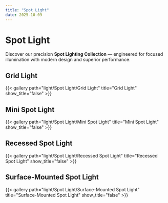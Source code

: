 ```yaml
---
title: "Spot Light"
date: 2025-10-09
---
```


# Spot Light

Discover our precision **Spot Lighting Collection** — engineered for focused illumination with modern design and superior performance.

## Grid Light
{{< gallery path="light/Spot Light/Grid Light" title="Grid Light" show_title="false" >}}

## Mini Spot Light
{{< gallery path="light/Spot Light/Mini Spot Light" title="Mini Spot Light" show_title="false" >}}

## Recessed Spot Light
{{< gallery path="light/Spot Light/Recessed Spot Light" title="Recessed Spot Light" show_title="false" >}}

## Surface-Mounted Spot Light
{{< gallery path="light/Spot Light/Surface-Mounted Spot Light" title="Surface-Mounted Spot Light" show_title="false" >}}
